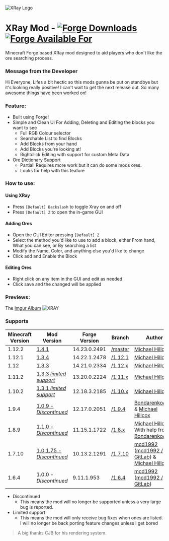 ![XRay Logo](http://i.imgur.com/002LJvM.jpg)
# XRay Mod - [![Forge Downloads](http://cf.way2muchnoise.eu/advanced-xray.svg)](https://mods.curse.com/mc-mods/minecraft/256256-advanced-xray) [![Forge Available For](http://cf.way2muchnoise.eu/versions/advanced-xray.svg)](https://mods.curse.com/mc-mods/minecraft/256256-advanced-xray)
Minecraft Forge based XRay mod designed to aid players who don't like the ore searching process.

### Message from the Developer
Hi Everyone, Lifes a bit hectic so this mods gunna be put on standbye but it's looking really positive! I can't wait to get the next release out. So many awesome things have been worked on!

### Feature:
- Built using Forge!
- Simple and Clean UI For Adding, Deleting and Editing the blocks you want to see
    - Full RGB Colour selector
    - Searchable List to find Blocks
    - Add Blocks from your hand
    - Add Blocks you're looking at! 
    - Rightclick Editing with support for custom Meta Data
- Ore Dictionary Support
    - Partial! Requires more work but it can do some mods ores. 
    - Looks for help with this feature

### How to use:
#### Using XRay
- Press `[Default] Backslash` to toggle Xray on and off
- Press `[Default] Z` to open the in-game GUI
#### Adding Ores
- Open the GUI Editor pressing `[Default] Z`
- Select the method you'd like to use to add a block, either From hand, What you can see, or By searching a list
- Modify the Name, Color, and anything else you'd like to change
- Click add and Enable the Block
#### Editing Ores
- Right click on any item in the GUI and edit as needed
- Click save and the changed will be applied

### Previews:
The [Imgur Album](http://imgur.com/a/23dX5)
![XRAY](http://i.imgur.com/N3KOEaE.png)

### Supports

|Minecraft Version   | Mod Version | Forge Version | Branch | Author
|---|---|---|---|---
|1.12.2 | [1.4.1](https://github.com/MichaelHillcox/XRay-Mod/releases/tag/1.12.2-v1.4.1) | 14.23.0.2491 | [/master](https://github.com/MichaelHillcox/XRay-Mod/tree/master) | [Michael Hillcox](https://github.com/MichaelHillcox)
|1.12.1 | [1.3.4](https://github.com/MichaelHillcox/XRay-Mod/releases/tag/1.12.1-v1.3.4) | 14.22.1.2478 | [/1.12.1](https://github.com/MichaelHillcox/XRay-Mod/tree/1.12.1) | [Michael Hillcox](https://github.com/MichaelHillcox)
|1.12 | [1.3.3](https://github.com/MichaelHillcox/XRay-Mod/releases/tag/1.12-v1.3.3) | 14.21.0.2334 | [/1.12.x](https://github.com/MichaelHillcox/XRay-Mod/tree/1.12.x) | [Michael Hillcox](https://github.com/MichaelHillcox)
|1.11.2 | [1.3.3 *limited support*](https://github.com/MichaelHillcox/XRay-Mod/releases/tag/1.11.2-v1.3.3) | 13.20.0.2224 | [/1.11.x](https://github.com/MichaelHillcox/XRay-Mod/tree/1.11.x) | [Michael Hillcox](https://github.com/MichaelHillcox)
|1.10.2 | [1.3.1 *limited support*](https://github.com/MichaelHillcox/XRay-Mod/releases/tag/1.10.2-v1.3.1) | 12.18.3.2185 | [/1.10.x](https://github.com/MichaelHillcox/XRay-Mod/tree/1.10.x) | [Michael Hillcox](https://github.com/MichaelHillcox)
|1.9.4 | [1.0.9 - *Discontinued*](https://github.com/MichaelHillcox/XRay-Mod/releases/tag/1.9.4-v1.0.9) | 12.17.0.2051 | [/1.9.4](https://github.com/MichaelHillcox/XRay-Mod/tree/1.9.4) | [BondarenkoArtur](https://github.com/BondarenkoArtur) & [Michael Hillcox](https://github.com/MichaelHillcox)
|1.8.9 | [1.1.0 - *Discontinued*](https://github.com/MichaelHillcox/XRay-Mod/releases/tag/1.8.9-v1.1.0) | 11.15.1.1722 | [/1.8.x](https://github.com/MichaelHillcox/XRay-Mod/tree/1.8.x) | [Michael Hillcox](https://github.com/MichaelHillcox) With help from  [BondarenkoArtur](https://github.com/BondarenkoArtur)
|1.7.10 | [1.0.1.75 - *Discontinued*](https://github.com/MichaelHillcox/XRay-Mod/releases/tag/1.0.1.75) | 10.13.2.1291 | [/1.7.10](https://github.com/MichaelHillcox/XRay-Mod/tree/1.7.10) | [mcd1992](https://github.com/mcd1992) ([mcd1992 / GitLab](https://gitlab.com/mcd1992)) & [Michael Hillcox](https://github.com/MichaelHillcox)
|1.6.4 | 1.0.0 - *Discontinued* | 9.11.1.953 |  [/1.6.4](https://github.com/MichaelHillcox/XRay-Mod/tree/1.6.4) | [mcd1992](https://github.com/mcd1992) ([mcd1992 / GitLab](https://gitlab.com/mcd1992))

- Discontinued
    - This means the mod will no longer be supported unless a very large bug is reported.
- Limited support
    - This means the mod will only receive bug fixes when ones are listed. I will no longer be back porting feature changes unless I get bored

> A big thanks CJB for his rendering system.
